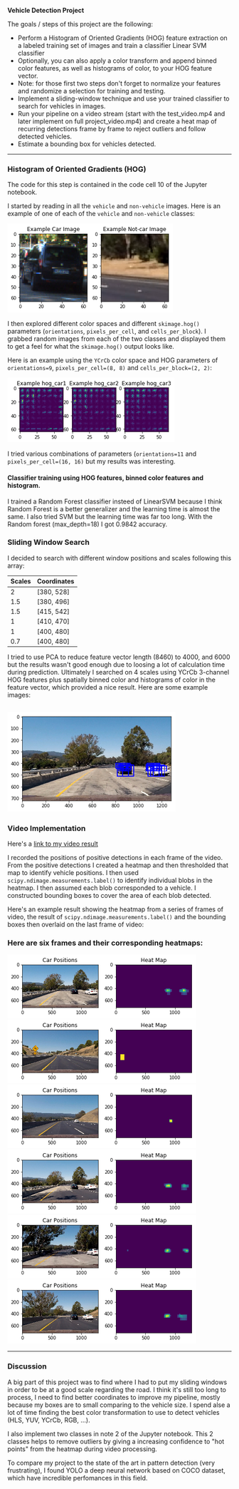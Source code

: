 **Vehicle Detection Project**

The goals / steps of this project are the following:

* Perform a Histogram of Oriented Gradients (HOG) feature extraction on a labeled training set of images and train a classifier Linear SVM classifier
* Optionally, you can also apply a color transform and append binned color features, as well as histograms of color, to your HOG feature vector. 
* Note: for those first two steps don't forget to normalize your features and randomize a selection for training and testing.
* Implement a sliding-window technique and use your trained classifier to search for vehicles in images.
* Run your pipeline on a video stream (start with the test_video.mp4 and later implement on full project_video.mp4) and create a heat map of recurring detections frame by frame to reject outliers and follow detected vehicles.
* Estimate a bounding box for vehicles detected.

[//]: # (Image References)
[image1]: ./readme/car_notcar.png
[image4]: ./readme/hog_feat.png
[image5]: ./readme/boxes.png
[image6]: ./readme/heat_map.png
[image7]: ./readme/heat_map2.png
[image8]: ./readme/heat_map3.png
[image9]: ./readme/heat_map4.png
[image10]: ./readme/heat_map5.png
[image11]: ./readme/heat_map6.png
[video1]: ./project_video.mp4

---

### Histogram of Oriented Gradients (HOG)

The code for this step is contained in the code cell 10 of the Jupyter notebook. 

I started by reading in all the `vehicle` and `non-vehicle` images.  Here is an example of one of each of the `vehicle` and `non-vehicle` classes:

![alt text][image1]

I then explored different color spaces and different `skimage.hog()` parameters (`orientations`, `pixels_per_cell`, and `cells_per_block`).  I grabbed random images from each of the two classes and displayed them to get a feel for what the `skimage.hog()` output looks like.

Here is an example using the `YCrCb` color space and HOG parameters of `orientations=9`, `pixels_per_cell=(8, 8)` and `cells_per_block=(2, 2)`:

![alt text][image4]

I tried various combinations of parameters (`orientations=11` and `pixels_per_cell=(16, 16)` but my results was interesting.

#### Classifier training using HOG features, binned color features and histogram.

I trained a Random Forest classifier insteed of LinearSVM because I think Random Forest is a better generalizer and the learning time is almost the same. I also tried SVM but the learning time was far too long. With the Random forest (max_depth=18) I got 0.9842 accuracy.

### Sliding Window Search

I decided to search with different window positions and scales following this array:

| Scales | Coordinates |
| ------ | ----------- |
| 2      | [380, 528]  |
| 1.5    | [380, 496]  |
| 1.5    | [415, 542]  |
| 1      | [410, 470]  |
| 1      | [400, 480]  |
| 0.7    | [400, 480]  |

I tried to use PCA to reduce feature vector length (8460) to 4000, and 6000 but the results wasn't good enough due to loosing a lot of calculation time during prediction.
Ultimately I searched on 4 scales using YCrCb 3-channel HOG features plus spatially binned color and histograms of color in the feature vector, which provided a nice result. Here are some example images:

![alt text][image5]
---

### Video Implementation

Here's a [link to my video result](./project_video_processed_met2.mp4)


I recorded the positions of positive detections in each frame of the video.  From the positive detections I created a heatmap and then thresholded that map to identify vehicle positions.  I then used `scipy.ndimage.measurements.label()` to identify individual blobs in the heatmap.  I then assumed each blob corresponded to a vehicle.  I constructed bounding boxes to cover the area of each blob detected. 

Here's an example result showing the heatmap from a series of frames of video, the result of `scipy.ndimage.measurements.label()` and the bounding boxes then overlaid on the last frame of video:

### Here are six frames and their corresponding heatmaps:

![alt text][image6]
![alt text][image7]
![alt text][image8]
![alt text][image9]
![alt text][image10]
![alt text][image11]

---

### Discussion

A big part of this project was to find where I had to put my sliding windows in order to be at a good scale regarding the road. I think it's still too long to process, I need to find better coordinates to improve my pipeline, mostly because my boxes are to small comparing to the vehicle size. I spend alse a lot of time finding the best color transformation to use to detect vehicles (HLS, YUV, YCrCb, RGB, ...).

I also implement two classes in note 2 of the Jupyter notebook. This 2 classes helps to remove outliers by giving a increasing confidence to "hot points" from the heatmap during video processing.

To compare my project to the state of the art in pattern detection (very frustrating), I found YOLO a deep neural network based on COCO dataset, which have incredible perfomances in this field.


